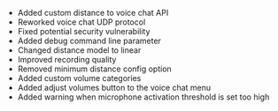- Added custom distance to voice chat API
- Reworked voice chat UDP protocol
- Fixed potential security vulnerability
- Added debug command line parameter
- Changed distance model to linear
- Improved recording quality
- Removed minimum distance config option
- Added custom volume categories
- Added adjust volumes button to the voice chat menu
- Added warning when microphone activation threshold is set too high